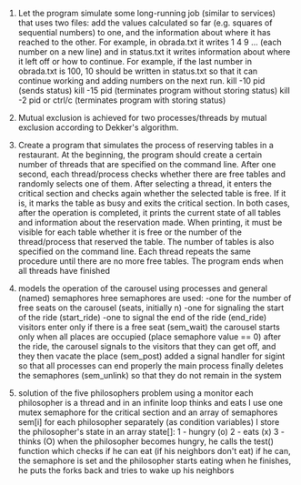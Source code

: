 1) Let the program simulate some long-running job (similar to services) that uses two files: add the values ​​calculated so far (e.g. squares of sequential numbers) to one, and the information about where it has reached to the other. For example, in obrada.txt it writes 1 4 9 … (each number on a new line) and in status.txt it writes information about where it left off or how to continue. For example, if the last number in obrada.txt is 100, 10 should be written in status.txt so that it can continue working and adding numbers on the next run.
kill -10 pid (sends status)
kill -15 pid (terminates program without storing status)
kill -2 pid or ctrl/c (terminates program with storing status)
3) Mutual exclusion is achieved for two processes/threads by mutual exclusion according to Dekker's algorithm.

4) Create a program that simulates the process of reserving tables in a restaurant. At the beginning, the program should create a certain number of threads that are specified on the command line. After one second, each thread/process checks whether there are free tables and randomly selects one of them. After selecting a thread, it enters the critical section and checks again whether the selected table is free. If it is, it marks the table as busy and exits the critical section. In both cases, after the operation is completed, it prints the current state of all tables and information about the reservation made. When printing, it must be visible for each table whether it is free or the number of the thread/process that reserved the table. The number of tables is also specified on the command line. Each thread repeats the same procedure until there are no more free tables. The program ends when all threads have finished

5)  models the operation of the carousel using processes and general (named) semaphores
    hree semaphores are used:
     -one for the number of free seats on the carousel (seats, initially n)
     -one for signaling the start of the ride (start_ride)
     -one to signal the end of the ride (end_ride)
    visitors enter only if there is a free seat (sem_wait)
    the carousel starts only when all places are occupied (place semaphore value == 0)
    after the ride, the carousel signals to the visitors that they can get off, and they then vacate the place (sem_post)
    added a signal handler for sigint so that all processes can end properly
    the main process finally deletes the semaphores (sem_unlink) so that they do not remain in the system

6)  solution of the five philosophers problem using a monitor each philosopher is a thread and in an infinite loop thinks and eats
 I use one mutex semaphore for the critical section
 and an array of semaphores sem[i] for each philosopher separately (as condition variables)
 I store the philosopher's state in an array state[]:
   1 - hungry (o)
   2  - eats (x)
   3 - thinks (O)
when the philosopher becomes hungry, he calls the test() function  which checks if he can eat (if his neighbors don't eat) if he can, the semaphore is set and the philosopher starts eating
 when he finishes, he puts the forks back and tries to wake up his neighbors
